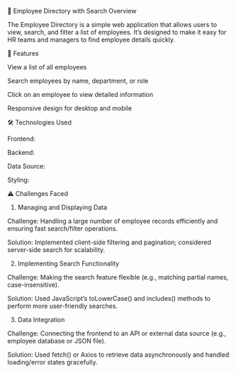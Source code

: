 📘 Employee Directory with Search
Overview

The Employee Directory is a simple web application that allows users to view, search, and filter a list of employees. It’s designed to make it easy for HR teams and managers to find employee details quickly.

🚀 Features

View a list of all employees

Search employees by name, department, or role

Click on an employee to view detailed information

Responsive design for desktop and mobile

🛠️ Technologies Used

Frontend: 

Backend:

Data Source:

Styling: 

⚠️ Challenges Faced
1. Managing and Displaying Data

Challenge: Handling a large number of employee records efficiently and ensuring fast search/filter operations.

Solution: Implemented client-side filtering and pagination; considered server-side search for scalability.

2. Implementing Search Functionality

Challenge: Making the search feature flexible (e.g., matching partial names, case-insensitive).

Solution: Used JavaScript’s toLowerCase() and includes() methods to perform more user-friendly searches.

3. Data Integration

Challenge: Connecting the frontend to an API or external data source (e.g., employee database or JSON file).

Solution: Used fetch() or Axios to retrieve data asynchronously and handled loading/error states gracefully.
